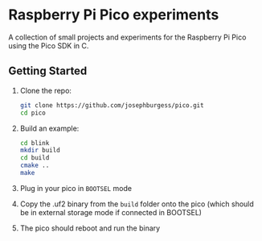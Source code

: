 # Raspberry Pi Pico experiments

A collection of small projects and experiments for the Raspberry Pi Pico using the Pico SDK in C.

## Getting Started

1. Clone the repo:

   ```bash
   git clone https://github.com/josephburgess/pico.git
   cd pico
   ```

2. Build an example:
   ```bash
   cd blink
   mkdir build
   cd build
   cmake ..
   make
   ```

3. Plug in your pico in `BOOTSEL` mode
4. Copy the .uf2 binary from the `build` folder onto the pico (which should be in external storage mode if connected in BOOTSEL)
5. The pico should reboot and run the binary
